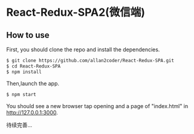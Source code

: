 # React-Redux-SPA2(微信端)

## How to use

First, you should clone the repo and install the dependencies.

```bash
$ git clone https://github.com/allan2coder/React-Redux-SPA.git
$ cd React-Redux-SPA
$ npm install
```

Then,launch the app.

```bash
$ npm start
```

You should see a new browser tap opening and a page of "index.html" in http://127.0.0.1:3000.

待续完善...